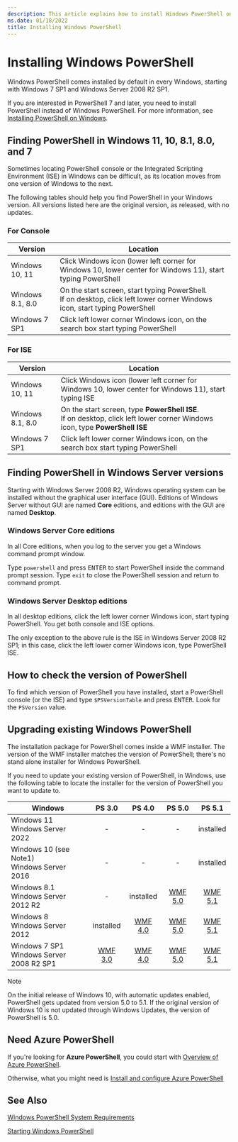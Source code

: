 ```yaml
---
description: This article explains how to install Windows PowerShell on various versions of Windows.
ms.date: 01/18/2022
title: Installing Windows PowerShell
---
```

# Installing Windows PowerShell

Windows PowerShell comes installed by default in every Windows, starting with Windows 7 SP1 and
Windows Server 2008 R2 SP1.

If you are interested in PowerShell 7 and later, you need to install PowerShell instead of Windows
PowerShell. For more information, see
[Installing PowerShell on Windows](../../install/Installing-PowerShell-on-Windows.md).

## Finding PowerShell in Windows 11, 10, 8.1, 8.0, and 7

Sometimes locating PowerShell console or the Integrated Scripting Environment (ISE) in Windows can
be difficult, as its location moves from one version of Windows to the next.

The following tables should help you find PowerShell in your Windows version. All versions listed
here are the original version, as released, with no updates.

### For Console

|     Version      |                                                            Location                                                            |
| ---------------- | ------------------------------------------------------------------------------------------------------------------------------ |
| Windows 10, 11   | Click Windows icon (lower left corner for Windows 10, lower center for Windows 11), start typing PowerShell                                                                  |
| Windows 8.1, 8.0 | On the start screen, start typing PowerShell.<br/>If on desktop, click left lower corner Windows icon, start typing PowerShell |
| Windows 7 SP1    | Click left lower corner Windows icon, on the search box start typing PowerShell                                                |

### For ISE

|     Version      |                                                            Location                                                            |
| ---------------- | ------------------------------------------------------------------------------------------------------------------------------ |
| Windows 10, 11   | Click Windows icon (lower left corner for Windows 10, lower center for Windows 11), start typing ISE                                                                         |
| Windows 8.1, 8.0 | On the start screen, type **PowerShell ISE**.<br/>If on desktop, click left lower corner Windows icon, type **PowerShell ISE** |
| Windows 7 SP1    | Click left lower corner Windows icon, on the search box start typing PowerShell                                                |

## Finding PowerShell in Windows Server versions

Starting with Windows Server 2008 R2, Windows operating system can be installed without the
graphical user interface (GUI). Editions of Windows Server without GUI are named **Core** editions,
and editions with the GUI are named **Desktop**.

### Windows Server Core editions

In all Core editions, when you log to the server you get a Windows command prompt window.

Type `powershell` and press <kbd>ENTER</kbd> to start PowerShell inside the command prompt session.
Type `exit` to close the PowerShell session and return to command prompt.

### Windows Server Desktop editions

In all desktop editions, click the left lower corner Windows icon, start typing PowerShell. You get
both console and ISE options.

The only exception to the above rule is the ISE in Windows Server 2008 R2 SP1; in this case, click
the left lower corner Windows icon, type PowerShell ISE.

## How to check the version of PowerShell

To find which version of PowerShell you have installed, start a PowerShell console (or the ISE) and
type `$PSVersionTable` and press <kbd>ENTER</kbd>. Look for the `PSVersion` value.

## Upgrading existing Windows PowerShell

The installation package for PowerShell comes inside a WMF installer. The version of the WMF
installer matches the version of PowerShell; there's no stand alone installer for Windows
PowerShell.

If you need to update your existing version of PowerShell, in Windows, use the following table to
locate the installer for the version of PowerShell you want to update to.

|                    Windows                     |       PS 3.0       |       PS 4.0       |       PS 5.0       |       PS 5.1       |
| ---------------------------------------------- | :----------------: | :----------------: | :----------------: | :----------------: |
| Windows 11 <br/>Windows Server 2022            |         -          |         -          |         -          |     installed      |
| Windows 10 (see Note1)<br/>Windows Server 2016 |         -          |         -          |         -          |     installed      |
| Windows 8.1<br/>Windows Server 2012 R2         |         -          |     installed      | [WMF 5.0][WMF 5.0] | [WMF 5.1][WMF 5.1] |
| Windows 8<br/>Windows Server 2012              |     installed      | [WMF 4.0][WMF 4.0] | [WMF 5.0][WMF 5.0] | [WMF 5.1][WMF 5.1] |
| Windows 7 SP1<br/>Windows Server 2008 R2 SP1   | [WMF 3.0][WMF 3.0] | [WMF 4.0][WMF 4.0] | [WMF 5.0][WMF 5.0] | [WMF 5.1][WMF 5.1] |

> [!NOTE]
> On the initial release of Windows 10, with automatic updates enabled, PowerShell gets updated from
> version 5.0 to 5.1. If the original version of Windows 10 is not updated through Windows Updates,
> the version of PowerShell is 5.0.

## Need Azure PowerShell

If you're looking for **Azure PowerShell**, you could start with
[Overview of Azure PowerShell](/powershell/azure/overview).

Otherwise, what you might need is
[Install and configure Azure PowerShell](/powershell/azure/install-az-ps)

## See Also

[Windows PowerShell System Requirements](Windows-PowerShell-System-Requirements.md)

[Starting Windows PowerShell](../Starting-Windows-PowerShell.md)

<!-- link refs -->

[WMF 3.0]: https://www.microsoft.com/download/details.aspx?id=34595
[WMF 4.0]: https://www.microsoft.com/download/details.aspx?id=40855
[WMF 5.0]: https://www.microsoft.com/download/details.aspx?id=50395
[WMF 5.1]: https://www.microsoft.com/download/details.aspx?id=54616
